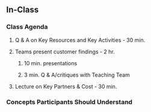 ## In-Class

### Class Agenda

1. Q & A on Key Resources and Key Activities - 30 min.

2. Teams present customer findings - 2 hr.

    1. 10 min. presentations

    2. 3 min. Q & A/critiques with Teaching Team	

3. Lecture on Key Partners & Cost - 30 min.

### Concepts Participants Should Understand 


